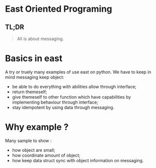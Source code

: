 # East Oriented Programing

## TL;DR

> All is about messaging.

# Basics in east

A try or truely many examples of use east on python. We have to keep in mind messaging keep object:
- be able to do everything with abilities allow through interface;
- return themeself;
- give themeself to other function which have capabilities by implementing behaviour through interface;
- stay idempotent by using data through messaging.

# Why example ?

Many sample to show :
* how object are small;
* how coordinate amount of object;
* how keep data struct sync with object information on messaging.
